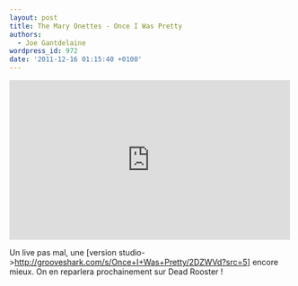 ```yaml
---
layout: post
title: The Mary Onettes - Once I Was Pretty
authors:
  - Joe Gantdelaine
wordpress_id: 972
date: '2011-12-16 01:15:40 +0100'
---
```

<iframe width="500" height="284" src="http://www.youtube.com/embed/l_6Oo0VfMyU" frameborder="0" allowfullscreen></iframe>

Un live pas mal, une [version studio->http://grooveshark.com/s/Once+I+Was+Pretty/2DZWVd?src=5] encore mieux. On en reparlera prochainement sur Dead Rooster !
